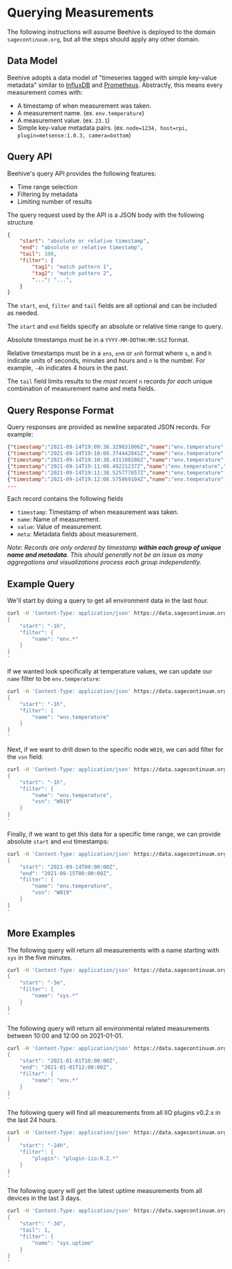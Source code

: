 # Querying Measurements

The following instructions will assume Beehive is deployed to the domain `sagecontinuum.org`, but all the steps should apply any other domain.

## Data Model

Beehive adopts a data model of "timeseries tagged with simple key-value metadata" similar to [InfluxDB](https://www.influxdata.com/products/influxdb/) and [Prometheus](https://prometheus.io). Abstractly, this means every measurement comes with:

* A timestamp of when measurement was taken.
* A measurement name. (ex. `env.temperature`)
* A measurement value. (ex. `23.1`)
* Simple key-value metadata pairs. (ex. `node=1234, host=rpi, plugin=metsense:1.0.3, camera=bottom`)

## Query API

Beehive's query API provides the following features:

* Time range selection
* Filtering by metadata
* Limiting number of results

The query request used by the API is a JSON body with the following structure

```json
{
    "start": "absolute or relative timestamp",
    "end": "absolute or relative timestamp",
    "tail": 100,
    "filter": {
        "tag1": "match pattern 1",
        "tag2": "match pattern 2",
        "...": "...",
    }
}
```

The `start`, `end`, `filter` and `tail` fields are all optional and can be included as needed.

The `start` and `end` fields specify an absolute or relative time range to query.

Absolute timestamps must be in a `YYYY-MM-DDTHH:MM:SSZ` format.

Relative timestamps must be in a `±ns`, `±nm` or `±nh` format where `s`, `m` and `h` indicate units of seconds, minutes and hours and `n` is the number. For example, `-4h` indicates 4 hours in the past.

The `tail` field limits results to the _most recent_ `n` records _for each_ unique combination of measurement name and meta fields.

## Query Response Format

Query responses are provided as newline separated JSON records. For example:

```json
{"timestamp":"2021-09-14T19:09:38.329031006Z","name":"env.temperature","value":46.91,"meta":{"host":"000048b02d15bc87.ws-nxcore","node":"000048b02d15bc87","plugin":"plugin-iio:0.3.0","sensor":"bme280","vsn":"W019"}}
{"timestamp":"2021-09-14T19:10:08.374442041Z","name":"env.temperature","value":46.86,"meta":{"host":"000048b02d15bc87.ws-nxcore","node":"000048b02d15bc87","plugin":"plugin-iio:0.3.0","sensor":"bme280","vsn":"W019"}}
{"timestamp":"2021-09-14T19:10:38.431108286Z","name":"env.temperature","value":46.83,"meta":{"host":"000048b02d15bc87.ws-nxcore","node":"000048b02d15bc87","plugin":"plugin-iio:0.3.0","sensor":"bme280","vsn":"W019"}}
{"timestamp":"2021-09-14T19:11:08.49221237Z","name":"env.temperature","value":46.81,"meta":{"host":"000048b02d15bc87.ws-nxcore","node":"000048b02d15bc87","plugin":"plugin-iio:0.3.0","sensor":"bme280","vsn":"W019"}}
{"timestamp":"2021-09-14T19:11:38.525777857Z","name":"env.temperature","value":46.79,"meta":{"host":"000048b02d15bc87.ws-nxcore","node":"000048b02d15bc87","plugin":"plugin-iio:0.3.0","sensor":"bme280","vsn":"W019"}}
{"timestamp":"2021-09-14T19:12:08.575869104Z","name":"env.temperature","value":46.78,"meta":{"host":"000048b02d15bc87.ws-nxcore","node":"000048b02d15bc87","plugin":"plugin-iio:0.3.0","sensor":"bme280","vsn":"W019"}}
...
```

Each record contains the following fields

* `timestamp`: Timestamp of when measurement was taken.
* `name`: Name of measurement.
* `value`: Value of measurement.
* `meta`: Metadata fields about measurement.

_Note: Records are only ordered by timestamp **within each group of unique name and metadata**. This should generally not be an issue as many aggregations and visualizations process each group independently._

## Example Query

We'll start by doing a query to get all environment data in the last hour.

```sh
curl -H 'Content-Type: application/json' https://data.sagecontinuum.org/api/v1/query -d '
{
    "start": "-1h",
    "filter": {
        "name": "env.*"
    }
}
'
```

If we wanted look specifically at temperature values, we can update our `name` filter to be `env.temperature`:

```sh
curl -H 'Content-Type: application/json' https://data.sagecontinuum.org/api/v1/query -d '
{
    "start": "-1h",
    "filter": {
        "name": "env.temperature"
    }
}
'
```

Next, if we want to drill down to the specific node `W019`, we can add filter for the `vsn` field:

```sh
curl -H 'Content-Type: application/json' https://data.sagecontinuum.org/api/v1/query -d '
{
    "start": "-1h",
    "filter": {
        "name": "env.temperature",
        "vsn": "W019"
    }
}
'
```

Finally, if we want to get this data for a specific time range, we can provide absolute `start` and `end` timestamps:

```sh
curl -H 'Content-Type: application/json' https://data.sagecontinuum.org/api/v1/query -d '
{
    "start": "2021-09-14T00:00:00Z",
    "end": "2021-09-15T00:00:00Z",
    "filter": {
        "name": "env.temperature",
        "vsn": "W019"
    }
}
'
```

## More Examples

The following query will return all measurements with a name starting with `sys` in the five minutes.

```sh
curl -H 'Content-Type: application/json' https://data.sagecontinuum.org/api/v1/query -d '
{
    "start": "-5m",
    "filter": {
        "name": "sys.*"
    }
}
'
```

The following query will return all environmental related measurements between 10:00 and 12:00 on 2021-01-01.

```sh
curl -H 'Content-Type: application/json' https://data.sagecontinuum.org/api/v1/query -d '
{
    "start": "2021-01-01T10:00:00Z",
    "end": "2021-01-01T12:00:00Z",
    "filter": {
        "name": "env.*"
    }
}
'
```

The following query will find all measurements from all IIO plugins v0.2.x in the last 24 hours.

```sh
curl -H 'Content-Type: application/json' https://data.sagecontinuum.org/api/v1/query -d '
{
    "start": "-24h",
    "filter": {
        "plugin": "plugin-iio:0.2.*"
    }
}
'
```

The following query will get the latest uptime measurements from all devices in the last 3 days.

```sh
curl -H 'Content-Type: application/json' https://data.sagecontinuum.org/api/v1/query -d '
{
    "start": "-3d",
    "tail": 1,
    "filter": {
        "name": "sys.uptime"
    }
}
'
```
